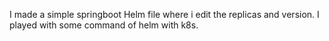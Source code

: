 I made a simple springboot Helm file where i edit the replicas and version.
I played with some command of helm with k8s.
